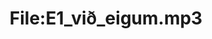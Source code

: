 ---
title: File:E1_við_eigum.mp3
recording of: við eigum
reading speed: slow
speaker: E
license: CC0
---